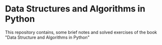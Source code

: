 # Data Structures and Algorithms in Python 

This repository contains, some brief notes and solved exercises of the book "Data Structure and Algorithms in Python"